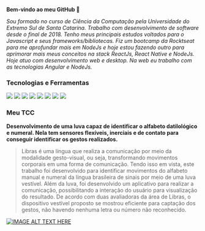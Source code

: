 **Bem-vindo ao meu GitHub 👋**


*Sou formado no curso de Ciência da Computação pela Universidade do Extremo Sul de Santa Catarina. 
Trabalho com desenvolvimento de software desde o final de 2018. Tenho meus principais estudos voltados para o Javascript e seus 
frameworks/bibliotecas. Fiz um bootcamp da Rocktseat para me aprofundar mais em NodeJs e hoje estou fazendo outro para aprimorar mais 
meus conceitos na stack ReactJs, React Native e NodeJs. Hoje atuo com desenvolvimento web e desktop. Na web eu trabalho com 
as tecnologias Angular e NodeJs.*

### Tecnologias e Ferramentas

<img src="https://img.shields.io/badge/JavaScript-F7DF1E?style=for-the-badge&logo=javascript&logoColor=black"> <img src="https://img.shields.io/badge/Node.js-43853D?style=for-the-badge&logo=node.js&logoColor=white"> <img src="https://img.shields.io/badge/TypeScript-007ACC?style=for-the-badge&logo=typescript&logoColor=white"> <img src="https://img.shields.io/badge/HTML5-E34F26?style=for-the-badge&logo=html5&logoColor=white"> <img src="https://img.shields.io/badge/CSS3-1572B6?style=for-the-badge&logo=css3&logoColor=white"> <img src="https://img.shields.io/badge/React-20232A?style=for-the-badge&logo=react&logoColor=61DAFB"> <img src="https://img.shields.io/badge/React_Native-20232A?style=for-the-badge&logo=react&logoColor=61DAFB"> <img src="https://img.shields.io/badge/Angular-DD0031?style=for-the-badge&logo=angular&logoColor=white">

### Meu TCC

**Desenvolvimento de uma luva capaz de identificar o alfabeto datilológico e numeral. Nela tem sensores flexíveis, inerciais e de contato para conseguir identificar os gestos realizados.**

> Libras é uma língua que realiza a comunicação por meio da modalidade gesto-visual, ou seja, transformando movimentos corporais em uma forma de comunicação. Tendo isso em vista, este trabalho foi desenvolvido para identificar movimentos do alfabeto manual e numeral da língua brasileira de sinais por meio de uma luva vestível. Além da luva, foi desenvolvido um aplicativo para realizar a comunicação, possibilitando a interação do usuário para visualização do resultado. De acordo com duas avaliadoras da área de Libras, o dispositivo vestível proposto se mostrou eficiente para captação dos gestos, não havendo nenhuma letra ou número não reconhecido.

[![IMAGE ALT TEXT HERE](https://img.youtube.com/vi/Ca3AeZxAzdU/0.jpg)](https://youtu.be/Ca3AeZxAzdU)
